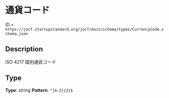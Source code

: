 # 通貨コード

ID = `https://jocf.startupstandard.org/jocf/main/schema/types/CurrencyCode.schema.json`

## Description
ISO 4217 国別通貨コード

## Type
**Type**: string
**Pattern**: `^[A-Z]{3}$`
